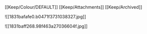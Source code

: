 [[Keep/Colour/DEFAULT]] [[Keep/Attachments]] [[Keep/Archived]] 



![[1831bafafe0.b0471f3731038327.jpg]]

![[1831baff268.98f463a27036604f.jpg]]